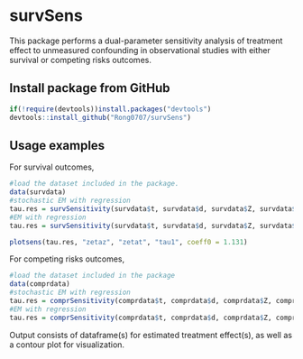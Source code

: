 # survSens

This package performs a dual-parameter sensitivity analysis of treatment effect to unmeasured confounding in observational studies with either survival or competing risks outcomes.

## Install package from GitHub

```r
if(!require(devtools))install.packages("devtools")
devtools::install_github("Rong0707/survSens")
```

## Usage examples

For survival outcomes, 
```r
#load the dataset included in the package.
data(survdata)
#stochastic EM with regression
tau.res = survSensitivity(survdata$t, survdata$d, survdata$Z, survdata$X, "stoEM_reg", B = 5)
#EM with regression
tau.res = survSensitivity(survdata$t, survdata$d, survdata$Z, survdata$X, "EM_reg", Bem = 50)

plotsens(tau.res, "zetaz", "zetat", "tau1", coeff0 = 1.131)
```

For competing risks outcomes,
```r
#load the dataset included in the package
data(comprdata)
#stochastic EM with regression
tau.res = comprSensitivity(comprdata$t, comprdata$d, comprdata$Z, comprdata$X, "stoEM_reg", B = 5)
#EM with regression
tau.res = comprSensitivity(comprdata$t, comprdata$d, comprdata$Z, comprdata$X, "EM_reg", Bem = 50)
```

Output consists of dataframe(s) for estimated treatment effect(s), as well as a contour plot for visualization.
